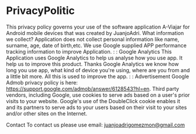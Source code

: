 # PrivacyPolitic
This privacy policy governs your use of the software application A-Viajar for Android mobile devices that was created by JuanjoAdri.
What information we collect?
Application does not collect personal information like name, surname, age, date of birth,etc.
We use Google supplied APP performance tracking information to improve Application.
:
:
Google Analytics
This Application uses Google Analytics to help us analyse how you use app. It help us to improve this product.
Thanks Google Analytics we know how long you use app, what kind of device you're using, where are you from and a little bit more. All this is used to improve the app.
:
:
Advertisement
Google Admob privacy policy is here: https://support.google.com/admob/answer/6128543?hl=en.
Third party vendors, including Google, use cookies to serve ads based on a user's prior visits to your website.
Google's use of the DoubleClick cookie enables it and its partners to serve ads to your users based on their visit to your sites and/or other sites on the Internet.


Contact
To contact us please use email: juanjoadrigomezmon@gmail.com
